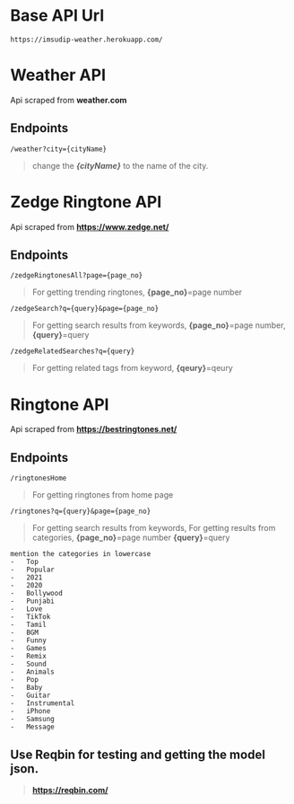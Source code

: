 # Base API Url
    https://imsudip-weather.herokuapp.com/
# Weather API
Api scraped from **weather.com**
## Endpoints

    /weather?city={cityName}

>   change the ***{cityName}*** to the name of the city.


# Zedge Ringtone API

Api scraped from **https://www.zedge.net/**
## Endpoints

    /zedgeRingtonesAll?page={page_no}

> For getting trending ringtones,
> **{page_no}**=page number

    /zedgeSearch?q={query}&page={page_no}
   > For getting search results from keywords,
> **{page_no}**=page number,
> **{query}**=query

    /zedgeRelatedSearches?q={query}
   > For getting related tags from keyword,
> **{qeury}**=qeury

# Ringtone API

Api scraped from **https://bestringtones.net/**
## Endpoints

    /ringtonesHome

> For getting ringtones from home page


    /ringtones?q={query}&page={page_no}
   > For getting search results from keywords,
   > For getting results from categories,
> **{page_no}**=page number
> **{query}**=query

    mention the categories in lowercase
    -   Top
    -   Popular
    -   2021
    -   2020
    -   Bollywood
    -   Punjabi
    -   Love
    -   TikTok
    -   Tamil
    -   BGM
    -   Funny
    -   Games
    -   Remix
    -   Sound
    -   Animals
    -   Pop
    -   Baby
    -   Guitar
    -   Instrumental
    -   iPhone
    -   Samsung
    -   Message

## Use Reqbin for testing and getting the model json.

> **https://reqbin.com/**

